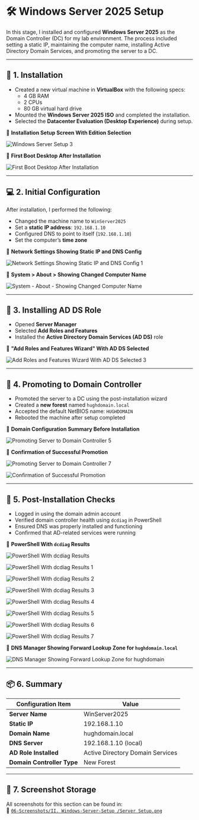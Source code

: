 # 🛠️ Windows Server 2025 Setup

In this stage, I installed and configured **Windows Server 2025** as the Domain Controller (DC) for my lab environment. The process included setting a static IP, maintaining the computer name, installing Active Directory Domain Services, and promoting the server to a DC.

---

## 💾 1. Installation

- Created a new virtual machine in **VirtualBox** with the following specs:
  - 4 GB RAM
  - 2 CPUs
  - 80 GB virtual hard drive
- Mounted the **Windows Server 2025 ISO** and completed the installation.
- Selected the **Datacenter Evaluation (Desktop Experience)** during setup.

📸 **Installation Setup Screen With Edition Selection**

![Windows Server Setup 3](https://github.com/user-attachments/assets/915a6e00-5202-4e3c-a4fc-601ce180731a)

📸 **First Boot Desktop After Installation**

![First Boot Desktop After Installation](https://github.com/user-attachments/assets/077f8658-6c5d-4ac0-b9c6-9f02d1fc6266)

---

## 💻 2. Initial Configuration

After installation, I performed the following:

- Changed the machine name to `WinServer2025`
- Set a **static IP address**: `192.168.1.10`
- Configured DNS to point to itself (`192.168.1.10`)
- Set the computer’s **time zone**

📸 **Network Settings Showing Static IP and DNS Config**

![Network Settings Showing Static IP and DNS Config 1](https://github.com/user-attachments/assets/9dbc64e7-e854-4573-a383-d46e458b3c18)

📸 **System > About > Showing Changed Computer Name**

![System - About - Showing Changed Computer Name](https://github.com/user-attachments/assets/a7de73d0-1690-40c1-8836-4be64b97c13b)

---

## 🧱 3. Installing AD DS Role

- Opened **Server Manager**
- Selected **Add Roles and Features**
- Installed the **Active Directory Domain Services (AD DS)** role

📸 **"Add Roles and Features Wizard" With AD DS Selected**

![Add Roles and Features Wizard With AD DS Selected 3](https://github.com/user-attachments/assets/5cd38039-3f07-4bac-bfa1-e13427d5474f)

---

## 🏰 4. Promoting to Domain Controller

- Promoted the server to a DC using the post-installation wizard
- Created a **new forest** named `hughdomain.local`
- Accepted the default NetBIOS name: `HUGHDOMAIN`
- Rebooted the machine after setup completed

📸 **Domain Configuration Summary Before Installation**

![Promoting Server to Domain Controller 5](https://github.com/user-attachments/assets/5d1fce70-9210-4f4f-be7a-61bb0dd29ca4)

📸 **Confirmation of Successful Promotion**

![Promoting Server to Domain Controller 7](https://github.com/user-attachments/assets/f339e91d-6469-4db4-8589-047feb46958e)

![Confirmation of Successful Promotion](https://github.com/user-attachments/assets/fe5a27cd-e662-47ab-a8a5-4203b19b43b9)

---

## 🧪 5. Post-Installation Checks

- Logged in using the domain admin account
- Verified domain controller health using `dcdiag` in PowerShell
- Ensured DNS was properly installed and functioning
- Confirmed that AD-related services were running

📸 **PowerShell With `dcdiag` Results**

![PowerShell With dcdiag Results](https://github.com/user-attachments/assets/b0b55f72-0cbd-4034-ab04-dd87a585fee8)

![PowerShell With dcdiag Results 1](https://github.com/user-attachments/assets/d052baa0-9798-463d-803a-b9fe65ee006d)

![PowerShell With dcdiag Results 2](https://github.com/user-attachments/assets/a30a8dad-45c0-4c5f-8920-1f1d2bdfb269)

![PowerShell With dcdiag Results 3](https://github.com/user-attachments/assets/dcb8c2e7-b5b6-4198-a1df-e5231ffc3812)

![PowerShell With dcdiag Results 4](https://github.com/user-attachments/assets/961ab258-2e5b-4309-b827-6afd8d3ccd2c)

![PowerShell With dcdiag Results 5](https://github.com/user-attachments/assets/fcee262a-37f8-4bb9-b3a2-4ecf0dc41b69)

![PowerShell With dcdiag Results 6](https://github.com/user-attachments/assets/b8a67ce3-3ae8-4298-8b77-d1f21bab1b8d)

![PowerShell With dcdiag Results 7](https://github.com/user-attachments/assets/6cc40123-f283-4176-a17c-3922beb50bd3)

📸 **DNS Manager Showing Forward Lookup Zone for `hughdomain.local`**
  
![DNS Manager Showing Forward Lookup Zone for hughdomain](https://github.com/user-attachments/assets/f08e7ca0-a52e-430a-b76e-e05361b522cf)

---

## 📦 6. Summary

| Configuration Item         | Value                            |
|----------------------------|----------------------------------|
| **Server Name**            | WinServer2025                    |
| **Static IP**              | 192.168.1.10                     |
| **Domain Name**            | hughdomain.local                 |
| **DNS Server**             | 192.168.1.10 (local)             |
| **AD Role Installed**      | Active Directory Domain Services |
| **Domain Controller Type** | New Forest                       |

---

## 📁 7. Screenshot Storage

All screenshots for this section can be found in:  
📂 [`06-Screenshots/II. Windows-Server-Setup
/Server Setup.png`](https://github.com/Hugh-Kumbi/Hugh-Kumbi-Active-Directory-Lab/blob/main/06-Screenshots/II.%20Windows-Server-Setup/README.md)  

